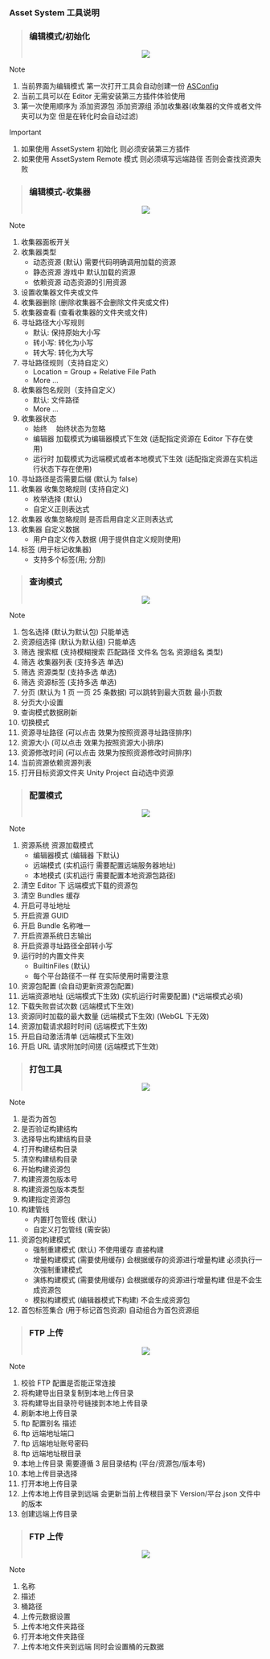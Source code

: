 ### Asset System 工具说明

> ### <a name="EditorTool.EditorMode.Init"> 编辑模式/初始化 </a>
> <p align="center">
> <img src="../RES/工具界面-编辑模式-初始化.png" />
> </p>

> [!NOTE]
>
> 1. 当前界面为编辑模式 第一次打开工具会自动创建一份 [ASConfig](./Config.md#aiouengineasconfig)
> 2. 当前工具可以在 Editor 无需安装第三方插件体验使用
> 3. 第一次使用顺序为 添加资源包 添加资源组 添加收集器(收集器的文件或者文件夹可以为空 但是在转化时会自动过滤)

> [!IMPORTANT]
> 
> 1. 如果使用 AssetSystem 初始化 则必须安装第三方插件
> 2. 如果使用 AssetSystem Remote 模式 则必须填写远端路径 否则会查找资源失败

>### <a name="EditorTool.EditorMode.Collect"> 编辑模式-收集器 </a>
> <p align="center">
> <img src="../RES/工具界面-编辑模式-收集器1.png" />
> </p>

> [!NOTE]
> 1. 收集器面板开关
> 2. 收集器类型
>     - 动态资源 (默认) 需要代码明确调用加载的资源
>     - 静态资源 游戏中 默认加载的资源
>     - 依赖资源 动态资源的引用资源
> 3. 设置收集器文件夹或文件
> 4. 收集器删除 (删除收集器不会删除文件夹或文件)
> 5. 收集器查看 (查看收集器的文件夹或文件)
> 6. 寻址路径大小写规则
>     - 默认: 保持原始大小写
>     - 转小写: 转化为小写
>     - 转大写: 转化为大写
> 7. 寻址路径规则（支持自定义）
>     - Location = Group + Relative File Path
>     - More ...
> 8. 收集器包名规则（支持自定义）
>     - 默认: 文件路径
>     - More ...
> 9. 收集器状态
>     - 始终　 始终状态为忽略
>     - 编辑器 加载模式为编辑器模式下生效 (适配指定资源在 Editor 下存在使用)
>     - 运行时 加载模式为远端模式或者本地模式下生效 (适配指定资源在实机运行状态下存在使用)
> 10. 寻址路径是否需要后缀 (默认为 false)
> 11. 收集器 收集忽略规则 (支持自定义)
>     - 枚举选择 (默认)
>     - 自定义正则表达式
> 12. 收集器 收集忽略规则 是否启用自定义正则表达式
> 13. 收集器 自定义数据
>     - 用户自定义传入数据 (用于提供自定义规则使用)
> 14. 标签 (用于标记收集器)
>     - 支持多个标签(用; 分割)

> ### <a name="EditorTool.LookMode"> 查询模式 </a>
> <p align="center">
> <img src="../RES/工具界面-查看模式.png" />
> </p>

> [!NOTE]
> 1. 包名选择 (默认为默认包) 只能单选
> 2. 资源组选择 (默认为默认组) 只能单选
> 3. 筛选 搜索框 (支持模糊搜索 匹配路径 文件名 包名 资源组名 类型)
> 4. 筛选 收集器列表 (支持多选 单选)
> 5. 筛选 资源类型 (支持多选 单选)
> 6. 筛选 资源标签 (支持多选 单选)
> 7. 分页 (默认为 1 页 一页 25 条数据) 可以跳转到最大页数 最小页数
> 8. 分页大小设置
> 9. 查询模式数据刷新
> 10. 切换模式
> 11. 资源寻址路径 (可以点击 效果为按照资源寻址路径排序)
> 12. 资源大小 (可以点击 效果为按照资源大小排序)
> 13. 资源修改时间 (可以点击 效果为按照资源修改时间排序)
> 14. 当前资源依赖资源列表
> 15. 打开目标资源文件夹 Unity Project 自动选中资源

> ### <a name="EditorTool.ConfigMode"> 配置模式 </a>
> <p align="center">
> <img src="../RES/工具界面-配置模式.png" />
> </p>

> [!NOTE]
> 1. 资源系统 资源加载模式
>     - 编辑器模式 (编辑器 下默认)
>     - 远端模式 (实机运行 需要配置远端服务器地址)
>     - 本地模式 (实机运行 需要配置本地资源包路径)
> 2. 清空 Editor 下 远端模式下载的资源包
> 3. 清空 Bundles 缓存
> 4. 开启可寻址地址
> 5. 开启资源 GUID
> 6. 开启 Bundle 名称唯一
> 7. 开启资源系统日志输出
> 8. 开启资源寻址路径全部转小写
> 9. 运行时的内置文件夹
>     - BuiltinFiles (默认)
>     - 每个平台路径不一样 在实际使用时需要注意
> 10. 资源包配置 (会自动更新资源包配置)
> 11. 远端资源地址 (远端模式下生效) (实机运行时需要配置) (*远端模式必填)
> 12. 下载失败尝试次数 (远端模式下生效)
> 13. 资源同时加载的最大数量 (远端模式下生效) (WebGL 下无效)
> 14. 资源加载请求超时时间 (远端模式下生效)
> 15. 开启自动激活清单 (远端模式下生效)
> 16. 开启 URL 请求附加时间搓 (远端模式下生效)

> ### <a name="EditorTool.BuildMode.Config"> 打包工具 </a>
> <p align="center">
> <img src="../RES/工具界面-打包工具-构建设置.png" />
> </p>

> [!NOTE]
> 1. 是否为首包
> 2. 是否验证构建结构
> 3. 选择导出构建结构目录
> 4. 打开构建结构目录
> 5. 清空构建结构目录
> 6. 开始构建资源包
> 7. 构建资源包版本号
> 8. 构建资源包版本类型
> 9. 构建指定资源包
> 10. 构建管线
>     - 内置打包管线 (默认)
>     - 自定义打包管线 (需安装)
> 11. 资源包构建模式
>     - 强制重建模式 (默认) 不使用缓存 直接构建
>     - 增量构建模式 (需要使用缓存) 会根据缓存的资源进行增量构建 必须执行一次强制重建模式
>     - 演练构建模式 (需要使用缓存) 会根据缓存的资源进行增量构建 但是不会生成资源包
>     - 模拟构建模式 (编辑器模式下构建) 不会生成资源包
> 12. 首包标签集合 (用于标记首包资源) 自动组合为首包资源组

> ### <a name="EditorTool.BuildMode.FTP"> FTP 上传 </a>
> <p align="center">
> <img src="../RES/工具界面-打包工具-FTP上传配置.png" />
> </p>

> [!NOTE]
> 1. 校验 FTP 配置是否能正常连接
> 2. 将构建导出目录复制到本地上传目录
> 3. 将构建导出目录符号链接到本地上传目录
> 4. 刷新本地上传目录
> 5. ftp 配置别名 描述
> 6. ftp 远端地址端口
> 7. ftp 远端地址账号密码
> 8. ftp 远端地址根目录
> 9. 本地上传目录 需要遵循 3 层目录结构 (平台/资源包/版本号)
> 10. 本地上传目录选择
> 11. 打开本地上传目录
> 12. 上传本地上传目录到远端 会更新当前上传根目录下 Version/平台.json 文件中的版本
> 13. 创建远端上传目录

>### <a name="EditorTool.BuildMode.FTP"> FTP 上传 </a>
> <p align="center">
> <img src="../RES/工具界面-打包工具-Google-Cloud上传配置.png" />
> </p>

> [!NOTE]
> 1. 名称
> 2. 描述
> 3. 桶路径
> 4. 上传元数据设置
> 5. 上传本地文件夹路径
> 6. 打开本地文件夹路径
> 7. 上传本地文件夹到远端 同时会设置桶的元数据
